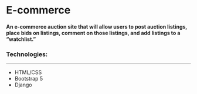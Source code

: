 # E-commerce

#### An e-commerce auction site that will allow users to post auction listings, place bids on listings, comment on those listings, and add listings to a “watchlist.”

### **Technologies**:
___
- HTML/CSS
- Bootstrap 5
- Django